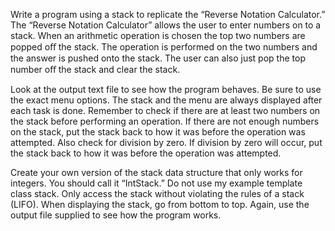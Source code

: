 Write a program using a stack to replicate the “Reverse Notation Calculator.” The “Reverse
Notation Calculator” allows the user to enter numbers on to a stack. When an arithmetic operation
is chosen the top two numbers are popped oﬀ the stack. The operation is performed on the two
numbers and the answer is pushed onto the stack. The user can also just pop the top number oﬀ
the stack and clear the stack.

Look at the output text file to see how the program behaves. Be sure to use the exact menu options.
The stack and the menu are always displayed after each task is done. Remember to check if there
are at least two numbers on the stack before performing an operation. If there are not enough
numbers on the stack, put the stack back to how it was before the operation was attempted. Also
check for division by zero. If division by zero will occur, put the stack back to how it was before the
operation was attempted.

Create your own version of the stack data structure that only works for integers. You should call it
“IntStack.” Do not use my example template class stack. Only access the stack without violating
the rules of a stack (LIFO). When displaying the stack, go from bottom to top.
Again, use the output file supplied to see how the program works.